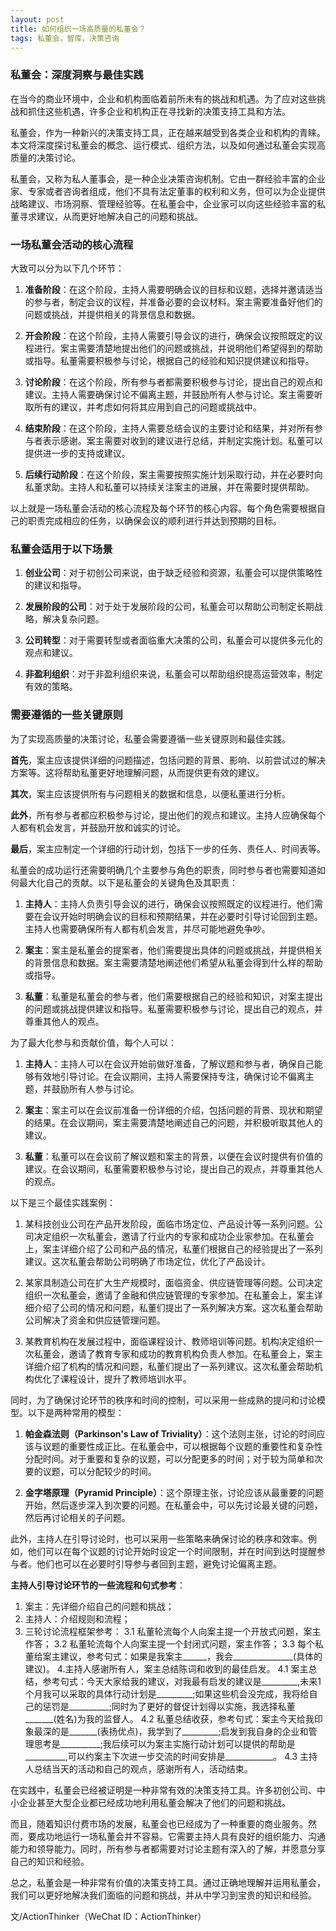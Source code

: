 ```yaml
---
layout: post
title: 如何组织一场高质量的私董会？
tags: 私董会，智库，决策咨询
---
```


### 私董会：深度洞察与最佳实践

在当今的商业环境中，企业和机构面临着前所未有的挑战和机遇。为了应对这些挑战和抓住这些机遇，许多企业和机构正在寻找新的决策支持工具和方法。

私董会，作为一种新兴的决策支持工具，正在越来越受到各类企业和机构的青睐。本文将深度探讨私董会的概念、运行模式、组织方法，以及如何通过私董会实现高质量的决策讨论。

私董会，又称为私人董事会，是一种企业决策咨询机制。它由一群经验丰富的企业家、专家或者咨询者组成，他们不具有法定董事的权利和义务，但可以为企业提供战略建议、市场洞察、管理经验等。在私董会中，企业家可以向这些经验丰富的私董寻求建议，从而更好地解决自己的问题和挑战。


### 一场私董会活动的核心流程
大致可以分为以下几个环节：

1. **准备阶段**：在这个阶段，主持人需要明确会议的目标和议题，选择并邀请适当的参与者，制定会议的议程，并准备必要的会议材料。案主需要准备好他们的问题或挑战，并提供相关的背景信息和数据。

2. **开会阶段**：在这个阶段，主持人需要引导会议的进行，确保会议按照既定的议程进行。案主需要清楚地提出他们的问题或挑战，并说明他们希望得到的帮助或指导。私董需要积极参与讨论，根据自己的经验和知识提供建议和指导。

3. **讨论阶段**：在这个阶段，所有参与者都需要积极参与讨论，提出自己的观点和建议。主持人需要确保讨论不偏离主题，并鼓励所有人参与讨论。案主需要听取所有的建议，并考虑如何将其应用到自己的问题或挑战中。

4. **结束阶段**：在这个阶段，主持人需要总结会议的主要讨论和结果，并对所有参与者表示感谢。案主需要对收到的建议进行总结，并制定实施计划。私董可以提供进一步的支持或建议。

5. **后续行动阶段**：在这个阶段，案主需要按照实施计划采取行动，并在必要时向私董求助。主持人和私董可以持续关注案主的进展，并在需要时提供帮助。

以上就是一场私董会活动的核心流程及每个环节的核心内容。每个角色需要根据自己的职责完成相应的任务，以确保会议的顺利进行并达到预期的目标。

### 私董会适用于以下场景

1. **创业公司**：对于初创公司来说，由于缺乏经验和资源，私董会可以提供策略性的建议和指导。

2. **发展阶段的公司**：对于处于发展阶段的公司，私董会可以帮助公司制定长期战略，解决复杂问题。

3. **公司转型**：对于需要转型或者面临重大决策的公司，私董会可以提供多元化的观点和建议。

4. **非盈利组织**：对于非盈利组织来说，私董会可以帮助组织提高运营效率，制定有效的策略。

### 需要遵循的一些关键原则
为了实现高质量的决策讨论，私董会需要遵循一些关键原则和最佳实践。

**首先**，案主应该提供详细的问题描述，包括问题的背景、影响、以前尝试过的解决方案等。这将帮助私董更好地理解问题，从而提供更有效的建议。

**其次**，案主应该提供所有与问题相关的数据和信息，以便私董进行分析。

**此外**，所有参与者都应积极参与讨论，提出他们的观点和建议。主持人应确保每个人都有机会发言，并鼓励开放和诚实的讨论。

**最后**，案主应制定一个详细的行动计划，包括下一步的任务、责任人、时间表等。

私董会的成功运行还需要明确几个主要参与角色的职责，同时参与者也需要知道如何最大化自己的贡献。以下是私董会的关键角色及其职责：

1. **主持人**：主持人负责引导会议的进行，确保会议按照既定的议程进行。他们需要在会议开始时明确会议的目标和预期结果，并在必要时引导讨论回到主题。主持人也需要确保所有人都有机会发言，并尽可能地避免争吵。

2. **案主**：案主是私董会的提案者，他们需要提出具体的问题或挑战，并提供相关的背景信息和数据。案主需要清楚地阐述他们希望从私董会得到什么样的帮助或指导。

3. **私董**：私董是私董会的参与者，他们需要根据自己的经验和知识，对案主提出的问题或挑战提供建议和指导。私董需要积极参与讨论，提出自己的观点，并尊重其他人的观点。

为了最大化参与和贡献价值，每个人可以：

1. **主持人**：主持人可以在会议开始前做好准备，了解议题和参与者，确保自己能够有效地引导讨论。在会议期间，主持人需要保持专注，确保讨论不偏离主题，并鼓励所有人参与讨论。

2. **案主**：案主可以在会议前准备一份详细的介绍，包括问题的背景、现状和期望的结果。在会议期间，案主需要清楚地阐述自己的问题，并积极听取其他人的建议。

3. **私董**：私董可以在会议前了解议题和案主的背景，以便在会议时提供有价值的建议。在会议期间，私董需要积极参与讨论，提出自己的观点，并尊重其他人的观点。

以下是三个最佳实践案例：

1. 某科技创业公司在产品开发阶段，面临市场定位、产品设计等一系列问题。公司决定组织一次私董会，邀请了行业内的专家和成功企业家参加。在私董会上，案主详细介绍了公司和产品的情况，私董们根据自己的经验提出了一系列建议。这次私董会帮助公司明确了市场定位，优化了产品设计。

2. 某家具制造公司在扩大生产规模时，面临资金、供应链管理等问题。公司决定组织一次私董会，邀请了金融和供应链管理的专家参加。在私董会上，案主详细介绍了公司的情况和问题，私董们提出了一系列解决方案。这次私董会帮助公司解决了资金和供应链管理问题。

3. 某教育机构在发展过程中，面临课程设计、教师培训等问题。机构决定组织一次私董会，邀请了教育专家和成功的教育机构负责人参加。在私董会上，案主详细介绍了机构的情况和问题，私董们提出了一系列建议。这次私董会帮助机构优化了课程设计，提升了教师培训水平。

同时，为了确保讨论环节的秩序和时间的控制，可以采用一些成熟的提问和讨论模型。以下是两种常用的模型：

1. **帕金森法则（Parkinson's Law of Triviality）**：这个法则主张，讨论的时间应该与议题的重要性成正比。在私董会中，可以根据每个议题的重要性和复杂性分配时间。对于重要和复杂的议题，可以分配更多的时间；对于较为简单和次要的议题，可以分配较少的时间。

2. **金字塔原理（Pyramid Principle）**：这个原理主张，讨论应该从最重要的问题开始，然后逐步深入到次要的问题。在私董会中，可以先讨论最关键的问题，然后再讨论相关的子问题。

此外，主持人在引导讨论时，也可以采用一些策略来确保讨论的秩序和效率。例如，他们可以在每个议题的讨论开始时设定一个时间限制，并在时间到达时提醒参与者。他们也可以在必要时引导参与者回到主题，避免讨论偏离主题。

**主持人引导讨论环节的一些流程和句式参考**：
1. 案主：先详细介绍自己的问题和挑战；
2. 主持人：介绍规则和流程；
3. 三轮讨论流程框架参考：
3.1 私董轮流每个人向案主提一个开放式问题，案主作答；
3.2 私董轮流每个人向案主提一个封闭式问题，案主作答；
3.3 每个私董给案主建议，参考句式：如果是我案主______，我会_______________(具体的建议)。
4.主持人感谢所有人，案主总结陈词和收到的最佳启发。
4.1 案主总结，参考句式：今天大家给我的建议，对我最有启发的建议是_________,未来1个月我可以采取的具体行动计划是_________;如果这些机会没完成，我将给自己的惩罚是__________;同时为了更好的督促计划得以实施，我选择私董_______(姓名)为我的监督人。
4.2 私董总结收获，参考句式：案主今天给我印象最深的是_______(表扬优点)，我学到了_________;启发到我自身的企业和管理思考是__________;我后续可以为案主实施行动计划可以提供的帮助是__________,可以约案主下次进一步交流的时间安排是____________。
4.3 主持人总结当天的活动和自己的观点，感谢所有人，活动结束。


在实践中，私董会已经被证明是一种非常有效的决策支持工具。许多初创公司、中小企业甚至大型企业都已经成功地利用私董会解决了他们的问题和挑战。

而且，随着知识付费市场的发展，私董会也已经成为了一种重要的商业服务。然而，要成功地运行一场私董会并不容易。它需要主持人具有良好的组织能力、沟通能力和领导能力。同时，所有参与者都需要对讨论主题有深入的了解，并愿意分享自己的知识和经验。

总之，私董会是一种非常有价值的决策支持工具。通过正确地理解并运用私董会，我们可以更好地解决我们面临的问题和挑战，并从中学习到宝贵的知识和经验。

文/ActionThinker（WeChat ID：ActionThinker）

